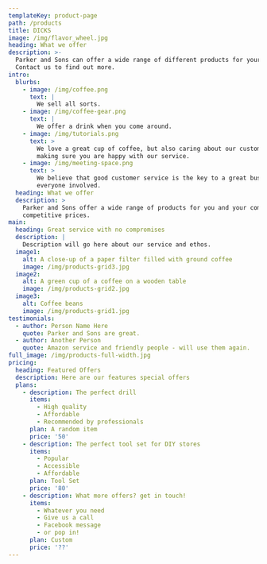 ```yaml
---
templateKey: product-page
path: /products
title: DICKS
image: /img/flavor_wheel.jpg
heading: What we offer
description: >-
  Parker and Sons can offer a wide range of different products for your company.
  Contact us to find out more.
intro:
  blurbs:
    - image: /img/coffee.png
      text: |
        We sell all sorts.
    - image: /img/coffee-gear.png
      text: |
        We offer a drink when you come around.
    - image: /img/tutorials.png
      text: >
        We love a great cup of coffee, but also caring about our customers and
        making sure you are happy with our service.
    - image: /img/meeting-space.png
      text: >
        We believe that good customer service is the key to a great business for
        everyone involved.
  heading: What we offer
  description: >
    Parker and Sons offer a wide range of products for you and your company at
    competitive prices.
main:
  heading: Great service with no compromises
  description: |
    Description will go here about our service and ethos.
  image1:
    alt: A close-up of a paper filter filled with ground coffee
    image: /img/products-grid3.jpg
  image2:
    alt: A green cup of a coffee on a wooden table
    image: /img/products-grid2.jpg
  image3:
    alt: Coffee beans
    image: /img/products-grid1.jpg
testimonials:
  - author: Person Name Here
    quote: Parker and Sons are great.
  - author: Another Person
    quote: Amazon service and friendly people - will use them again.
full_image: /img/products-full-width.jpg
pricing:
  heading: Featured Offers
  description: Here are our features special offers
  plans:
    - description: The perfect drill
      items:
        - High quality
        - Affordable
        - Recommended by professionals
      plan: A random item
      price: '50'
    - description: The perfect tool set for DIY stores
      items:
        - Popular
        - Accessible
        - Affordable
      plan: Tool Set
      price: '80'
    - description: What more offers? get in touch!
      items:
        - Whatever you need
        - Give us a call
        - Facebook message
        - or pop in!
      plan: Custom
      price: '??'
---
```


